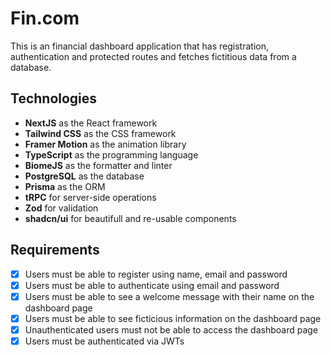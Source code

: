 # Fin.com

This is an financial dashboard application that has registration, authentication and protected routes and fetches fictitious data from a database.

## Technologies

- **NextJS** as the React framework
- **Tailwind CSS** as the CSS framework
- **Framer Motion** as the animation library
- **TypeScript** as the programming language
- **BiomeJS** as the formatter and linter
- **PostgreSQL** as the database
- **Prisma** as the ORM
- **tRPC** for server-side operations
- **Zod** for validation
- **shadcn/ui** for beautifull and re-usable components

## Requirements

- [x] Users must be able to register using name, email and password
- [x] Users must be able to authenticate using email and password
- [x] Users must be able to see a welcome message with their name on the dashboard page
- [x] Users must be able to see ficticious information on the dashboard page
- [x] Unauthenticated users must not be able to access the dashboard page
- [x] Users must be authenticated via JWTs
